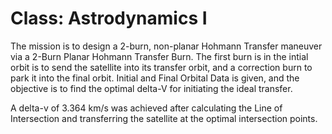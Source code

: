 # Class: Astrodynamics I

The mission is to design a 2-burn, non-planar Hohmann Transfer maneuver via a 2-Burn Planar Hohmann Transfer Burn. The first burn is in the intial orbit is to send the satellite into its transfer orbit, and a correction burn to park it into the final orbit. Initial and Final Orbital Data is given, and the objective is to find the optimal delta-V for initiating the ideal transfer. 

A delta-v of 3.364 km/s was achieved after calculating the Line of Intersection and transferring the satellite at the optimal intersection points.
